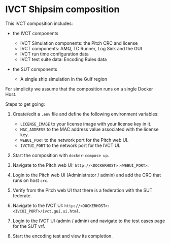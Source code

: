 # IVCT Shipsim composition

This IVCT composition includes:

- the IVCT components
  - IVCT Simulation components: the Pitch CRC and license
  - IVCT components: AMQ, TC Runner, Log Sink and the GUI
  - IVCT run time configuration data
  - IVCT test suite data: Encoding Rules data  

- the SUT components

  - A single ship simulation in the Gulf region

    

For simplicity we assume that the composition runs on a single Docker Host.



Steps to get going:

1. Create/edit a `.env` file and define the following environment variables:

   - ``LICENSE_IMAGE`` to your license image with your license key in it.
   - ``MAC_ADDRESS`` to the MAC address value associated with the license key.
   - ``WEBUI_PORT`` to the network port for the Pitch web UI.
   - ``IVCTUI_PORT`` to the network port for the IVCT UI.
2. Start the composition with ``docker-compose up``.
3. Navigate to the Pitch web UI:  ``http://<DOCKERHOST>:<WEBUI_PORT>``.
4. Login to the Pitch web UI (Administrator / admin) and add the CRC that runs on host ``crc``.
5. Verify from the Pitch web UI that there is a federation with the SUT federate.
6. Navigate to the IVCT UI: ``http://<DOCKERHOST>:<IVCUI_PORT>/ivct.gui.ui.html``.
7. Login to the IVCT UI (admin / admin) and navigate to the test cases page for the SUT vrf.
8. Start  the encoding test and view its completion.

